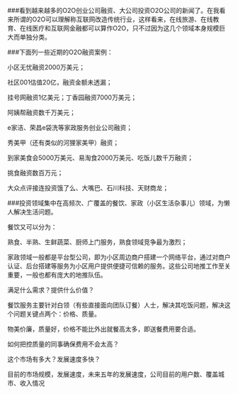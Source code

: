 ###看到越来越多的O2O创业公司融资、大公司投资O2O公司的新闻了。在我看来所谓的O2O可以理解称互联网改造传统行业，这样看来，在线旅游、在线教育、在线医疗和互联网金融都可以算作O2O，只不过因为这几个领域本身规模巨大而单独分类。

###下面列一些近期的O2O融资案例：

小区无忧融资2000万美元；

社区001估值20亿，融资金额未透漏；

挂号网融资1亿美元；丁香园融资7000万美元；

阿姨帮融资数千万美元；

e家洁、荣昌e袋洗等家政服务创业公司融资；

秀美甲（还有类似的河狸家美甲）融资；

到家美食会5000万美元、易淘食2000万美元、吃饭儿数千万融资；

挑食融资数百万元；

大众点评接连投资饿了么、大嘴巴、石川科技、天财商龙；

###投资领域集中在高频次、广覆盖的餐饮、家政（小区生活杂事儿）领域，为懒人解决生活问题。

餐饮又可以分为：

熟食、半熟、生鲜蔬菜、厨师上门服务，熟食领域竞争最为激烈；

家政领域一般都是平台型公司，即为小区周边商户搭建一个网络平台，通过对商户认证、后台搭建等服务为小区用户提供便捷可信赖的服务。这些公司地推工作至关重要，一般也都有庞大的地推队伍。

满足什么需求？提供什么价值？

餐饮服务主要针对白领（有些直接面向团队订餐）人士，解决其吃饭问题，解决这个问题关键点两个：价格、质量。

物美价廉，质量好，价格不能比外出就餐高太多，即送餐费用要合适。

如何把控质量的同事确保费用不会太高？

这个市场有多大？发展速度多快？

目前的市场规模，发展速度，未来五年的发展速度，公司目前的用户数、覆盖城市、收入情况




















